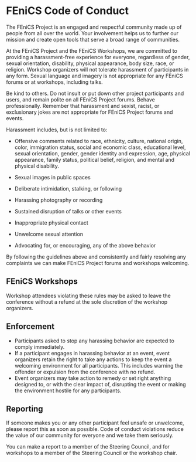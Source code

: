 # FEniCS Code of Conduct

The FEniCS Project is an engaged and respectful community made up of
people from all over the world. Your involvement helps us to further
our mission and create open tools that serve a broad range of
communities.

At the FEniCS Project and the FEniCS Workshops, we are committed to
providing a harassment-free experience for everyone, regardless of
gender, sexual orientation, disability, physical appearance, body
size, race, or religion. Workshop organizers will not tolerate
harassment of participants in any form. Sexual language and imagery is
not appropriate for any FEniCS forums or at workshops, including
talks.

Be kind to others. Do not insult or put down other project
participants and users, and remain polite on all FEniCS Project
forums. Behave professionally. Remember that harassment and sexist,
racist, or exclusionary jokes are not appropriate for FEniCS Project
forums and events.

Harassment includes, but is not limited to:

  * Offensive comments related to race, ethnicity, culture, national
  origin, color, immigration status, social and economic class,
  educational level, sexual orientation, gender, gender identity and
  expression, age, physical appearance, family status, political
  belief, religion, and mental and physical disability.
  
  * Sexual images in public spaces

  * Deliberate intimidation, stalking, or following
  
  * Harassing photography or recording
  
  * Sustained disruption of talks or other events

  * Inappropriate physical contact
  
  * Unwelcome sexual attention

  * Advocating for, or encouraging, any of the above behavior

By following the guidelines above and consistently and fairly
resolving any complaints we can make FEniCS Project forums and
workshops welcoming.


## FEniCS Workshops

Workshop attendees violating these rules may be asked to leave the
conference without a refund at the sole discretion of the workshop
organizers.


## Enforcement

* Participants asked to stop any harassing behavior are expected to
  comply immediately.
* If a participant engages in harassing behavior at an event, event
  organizers retain the right to take any actions to keep the event a
  welcoming environment for all participants. This includes warning
  the offender or expulsion from the conference with no refund.
* Event organizers may take action to remedy or set right anything
  designed to, or with the clear impact of, disrupting the event or
  making the environment hostile for any participants.


## Reporting

If someone makes you or any other participant feel unsafe or
unwelcome, please report this as soon as possible. Code of conduct
violations reduce the value of our community for everyone and we take
them seriously.

You can make a report to a member of the Steering Council, and for
workshops to a member of the Steering Council or the workshop chair.
